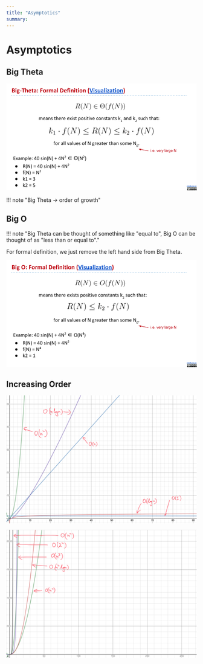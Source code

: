 ```yaml
---
title: "Asymptotics"
summary:
---
```


Asymptotics
===

Big Theta
---

![big-theta](big-theta.png)

!!! note "Big Theta -> order of growth"

Big O
---

!!! note "Big Theta can be thought of something like "equal to", Big O can be thought of as "less than or equal to"."

For formal definition, we just remove the left hand side from Big Theta.

![](big-o.png)

Increasing Order
---

![](inc-order-1.png)

![](inc-order-2.png)
